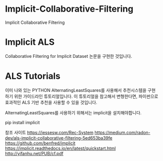 # Implicit-Collaborative-Filtering
Implicit Collaborative Filtering


# Implicit ALS

Collaborative Filtering for Implicit Dataset 논문을 구현한 것입니다.


# ALS Tutorials
이미 나와 있는 PYTHON AlternatingLeastSquares를 사용해서 추천시스템을 구현하기 위한 가이드라인 튜토리얼입니다.
이 튜토리얼을 참고해서 변형한다면, 파이썬으로 효과적인 ALS 기반 추천을 사용할 수 있을 것입니다.

AlternatingLeastSquares를 사용하기 위해서는 implicit을 설치해야합니다.

pip install implicit

참조 사이트
https://jessesw.com/Rec-System
https://medium.com/radon-dev/als-implicit-collaborative-filtering-5ed653ba39fe
https://github.com/benfred/implicit
https://implicit.readthedocs.io/en/latest/quickstart.html
http://yifanhu.net/PUB/cf.pdf
